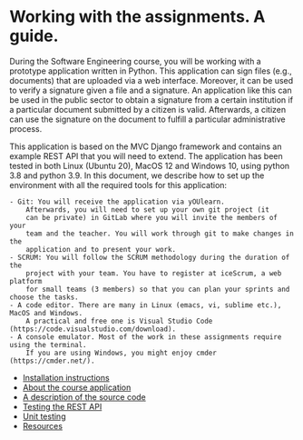 
# Working with the assignments. A guide.

During the Software Engineering course, you will be working with a prototype
application written in Python. This application can sign files (e.g., documents)
that are uploaded via a web interface. Moreover, it can be used to verify a
signature given a file and a signature. An application like this can be used
in the public sector to obtain a signature from a certain institution if a
particular document submitted by a citizen is valid. Afterwards, a citizen can
use the signature on the document to fulfill a particular administrative process.

This application is based on the MVC Django framework and contains an example
REST API that you will need to extend. The application has been tested in 
both Linux (Ubuntu 20), MacOS 12 and Windows 10, using python 3.8 and python 3.9.
In this document, we describe how to set up the environment with all the required
tools for this application:

    - Git: You will receive the application via yOUlearn.
        Afterwards, you will need to set up your own git project (it
        can be private) in GitLab where you will invite the members of your
        team and the teacher. You will work through git to make changes in the 
        application and to present your work.
    - SCRUM: You will follow the SCRUM methodology during the duration of the 
        project with your team. You have to register at iceScrum, a web platform
        for small teams (3 members) so that you can plan your sprints and choose the tasks.
    - A code editor. There are many in Linux (emacs, vi, sublime etc.), MacOS and Windows.
        A practical and free one is Visual Studio Code (https://code.visualstudio.com/download).
    - A console emulator. Most of the work in these assignments require using the terminal. 
        If you are using Windows, you might enjoy cmder (https://cmder.net/).

- [Installation instructions](install.md)
- [About the course application](application.md)
- [A description of the source code](source_code.md)
- [Testing the REST API](rest.md)
- [Unit testing](unit_testing.md)
- [Resources](resources.md)


